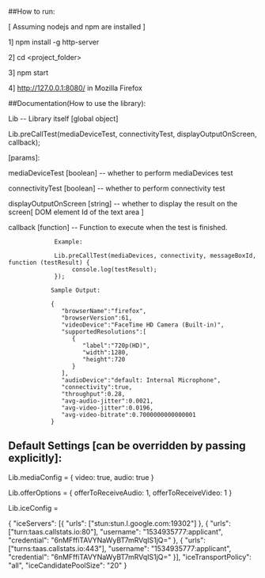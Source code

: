 ##How to run:


[ Assuming nodejs and npm are installed ]

1] npm install -g http-server

2] cd <project_folder>

3] npm start

4] http://127.0.0.1:8080/ in Mozilla Firefox


##Documentation(How to use the library):

Lib  -- Library itself [global object] 

Lib.preCallTest(mediaDeviceTest, connectivityTest, displayOutputOnScreen, callback);

[params]:

mediaDeviceTest           [boolean]  --  whether to perform mediaDevices test

connectivityTest          [boolean]  --  whether to perform connectivity test 

displayOutputOnScreen     [string]   --  whether to display the result on the screen[ DOM element Id of the text area ] 

callback                  [function] --  Function to execute when the test is finished.

    

                
                 Example:  
                 
                 Lib.preCallTest(mediaDevices, connectivity, messageBoxId, function (testResult) {
                      console.log(testResult);
                 });
                 
                Sample Output: 
                
                {
                   "browserName":"firefox",
                   "browserVersion":61,
                   "videoDevice":"FaceTime HD Camera (Built-in)",
                   "supportedResolutions":[
                      {
                         "label":"720p(HD)",
                         "width":1280,
                         "height":720
                      }
                   ],
                   "audioDevice":"default: Internal Microphone",
                   "connectivity":true,
                   "throughput":0.28,
                   "avg-audio-jitter":0.0021,
                   "avg-video-jitter":0.0196,
                   "avg-video-bitrate":0.7000000000000001
                }
                
                


Default Settings [can be overridden by passing explicitly]:
-----------------------------------------------------------

Lib.mediaConfig  = { video: true, audio: true }

Lib.offerOptions = { offerToReceiveAudio: 1, offerToReceiveVideo: 1 }

Lib.iceConfig    =

{
    "iceServers": [{
        "urls": ["stun:stun.l.google.com:19302"]
    }, {
        "urls": ["turn:taas.callstats.io:80"],
        "username": "1534935777:applicant",
        "credential": "6nMFffiTAVYNaWyBT7mRVqIS1jQ="
    }, {
        "urls": ["turns:taas.callstats.io:443"],
        "username": "1534935777:applicant",
        "credential": "6nMFffiTAVYNaWyBT7mRVqIS1jQ="
    }],
    "iceTransportPolicy": "all",
    "iceCandidatePoolSize": "20"
}
